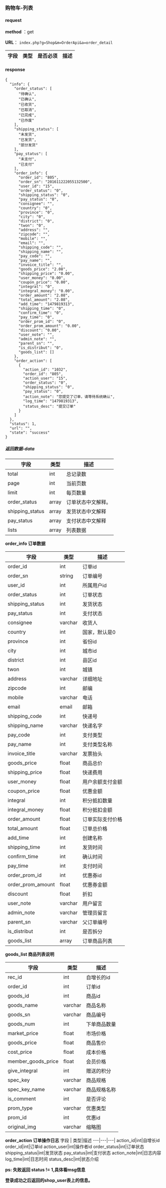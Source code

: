### 购物车-列表


#### request

 **method** ：get
 
 **URL**： `index.php?g=Shop&m=OrderApi&a=order_detail`
 

 
字段 | 类型|是否必须|描述
---|---|---|---|
#### response

```
{
  "info": {
    "order_status": [
      "待确认",
      "已确认",
      "已收货",
      "已取消",
      "已完成",
      "已作废"
    ],
    "shipping_status": [
      "未发货",
      "已发货",
      "部分发货"
    ],
    "pay_status": [
      "未支付",
      "已支付"
    ],
    "order_info": {
      "order_id": "805",
      "order_sn": "201611222055132500",
      "user_id": "15",
      "order_status": "0",
      "shipping_status": "0",
      "pay_status": "0",
      "consignee": "",
      "country": "0",
      "province": "0",
      "city": "0",
      "district": "0",
      "twon": "0",
      "address": "",
      "zipcode": "",
      "mobile": "",
      "email": "",
      "shipping_code": "",
      "shipping_name": "",
      "pay_code": "",
      "pay_name": "",
      "invoice_title": "",
      "goods_price": "2.08",
      "shipping_price": "0.00",
      "user_money": "0.00",
      "coupon_price": "0.00",
      "integral": "0",
      "integral_money": "0.00",
      "order_amount": "2.08",
      "total_amount": "2.08",
      "add_time": "1479819313",
      "shipping_time": "0",
      "confirm_time": "0",
      "pay_time": "0",
      "order_prom_id": "0",
      "order_prom_amount": "0.00",
      "discount": "0.00",
      "user_note": "",
      "admin_note": "",
      "parent_sn": "",
      "is_distribut": "0",
      "goods_list": []
    },
    "order_action": [
      {
        "action_id": "1032",
        "order_id": "805",
        "action_user": "15",
        "order_status": "0",
        "shipping_status": "0",
        "pay_status": "0",
        "action_note": "您提交了订单，请等待系统确认",
        "log_time": "1479819313",
        "status_desc": "提交订单"
      }
    ]
  },
  "status": 1,
  "url": "",
  "state": "success"
}
```

##### 返回数据-data
字段 | 类型|描述
---|---|---|
total|int|总记录数
page|int|当前页数
limit|int|每页数量
order_status|array|订单状态中文解释。
shipping_status|array|发货状态中文解释
pay_status|array|支付状态中文解释
lists|array|列表数据

**order_info 订单数据**

字段 | 类型|描述
---|---|---|
order_id|int|订单id
order_sn|string|订单编号
user_id|int|所属用户id
order_status|int|订单状态
shipping_status|int|发货状态
pay_status|int|支付状态
consignee|varchar|收货人
country|int|国家，默认是0
province|int|省份id
city|int|城市id
district|int|县区id
twon|int|城镇
address|varchar|详细地址
zipcode|int|邮编
mobile|varchar|电话
email|email|邮箱
shipping_code|int|快递号
shipping_name|varchar|快递名字
pay_code|int|支付类型
pay_name|int|支付类型名称
invoice_title|varchar|发票抬头
goods_price|float|商品总价
shipping_price|float|快递费用
user_money|float|用户余额支付金额
coupon_price|float|优惠金额
integral|int|积分抵扣数量
integral_money|float|积分抵扣金额
order_amount|float|订单实际支付价格
total_amount|float|订单总价格
add_time|int|创建名称
shipping_time|int|发货时间
confirm_time|int|确认时间
pay_time|int|支付时间
order_prom_id|int|优惠券id
order_prom_amount|float|优惠券金额
discount|float|折扣
user_note|varchar|用户留言
admin_note|varchar|管理员留言
parent_sn|varchar|父订单编号
is_distribut|int|是否拆分
goods_list|array|订单商品列表

**goods_list 商品列表说明**

字段 | 类型|描述
---|---|---|
rec_id|int|自增长的id
order_id|int|订单id
goods_id|int|商品id
goods_name|varchar|商品名称
goods_sn|varchar|商品编号
goods_num|int|下单商品数量
market_price|float|市场价格
goods_price|float|商品售价
cost_price|float|成本价格
member_goods_price|float|会员价格
give_integral|int|赠送的积分
spec_key|varchar|商品规格
spec_key_name|varchar|商品规格名称
is_comment|int|是否评论
prom_type|varchar|优惠类型
prom_id|int|优惠id
original_img|varchar|缩略图


**order_action 订单操作日志**
字段 | 类型|描述
---|---|---|
action_id|int|自增长id
order_id|int|订单id
action_user|int|操作者id
order_status|int|订单状态
shipping_status|int|发货状态
pay_status|int|支付状态
action_note|int|日志内容
log_time|int|日志时间
status_desc|int|状态介绍


**ps: 失败返回 status != 1,具体看msg信息**


**登录成功之后返回的shop_user表上的信息。**